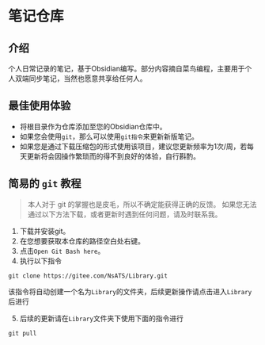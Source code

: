 # 笔记仓库

## 介绍

个人日常记录的笔记，基于Obsidian编写。部分内容摘自菜鸟编程，主要用于个人双端同步笔记，当然也愿意共享给任何人。

## 最佳使用体验

- 将根目录作为仓库添加至您的Obsidian仓库中。
- 如果您会使用`git`，那么可以使用`git指令`来更新新版笔记。
- 如果您是通过下载压缩包的形式使用该项目，建议您更新频率为1次/周，若每天更新将会因操作繁琐而的得不到良好的体验，自行斟酌。

## 简易的 `git` 教程

> 本人对于 git 的掌握也是皮毛，所以不确定能获得正确的反馈。
> 如果您无法通过以下方法下载，或者更新时遇到任何问题，请及时联系我。
 
 1. 下载并安装git。
 2. 在您想要获取本仓库的路径空白处右键。
 3. 点击`Open Git Bash here`。
 4. 执行以下指令

```shell
git clone https://gitee.com/NsATS/Library.git
```

该指令将自动创建一个名为`Library`的文件夹，后续更新操作请点击进入`Library`后进行

5. 后续的更新请在`Library`文件夹下使用下面的指令进行
```shell
git pull
```

